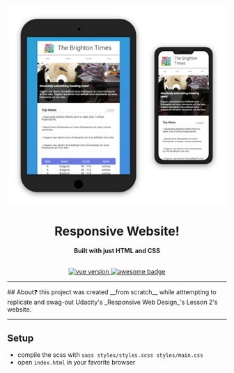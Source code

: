 <div align="center">
  <br>
  <img
    alt="DEV"
    src="mock.png"
    width=550px
  />
  <h1>Responsive Website!</h1>
  <strong>Built with just HTML and CSS</strong>
</div>
<br/>
 <p align="center">
  <a href="https://en.wikipedia.org/wiki/Cascading_Style_Sheets">
    <img src="https://img.shields.io/badge/CSS-brightgreen.svg" alt="vue version"/>
  </a>
  <a href="#">
    <img src="https://cdn.rawgit.com/sindresorhus/awesome/d7305f38d29fed78fa85652e3a63e154dd8e8829/media/badge.svg" alt="awesome badge"/>
  </a>
  
</div>


<hr>
## About❓️
this project was created __from scratch__ while atttempting to replicate and swag-out Udacity's _Responsive Web Design_'s Lesson 2's website.
<hr>

## Setup
* compile the scss with `sass styles/styles.scss styles/main.css `
* open `index.html` in your favorite browser